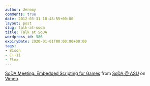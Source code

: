 ```yaml
---
author: Jeremy
comments: true
date: 2012-03-31 18:48:55+00:00
layout: post
slug: talk-at-soda
title: Talk at SoDA
wordpress_id: 586
expiryDate: 2020-01-01T00:00:00+00:00
tags:
- Bison
- C++11
- Flex
---
```


[SoDA Meeting: Embedded Scripting for Games](http://vimeo.com/39505796) from [SoDA @ ASU](http://vimeo.com/asusoda) on [Vimeo](http://vimeo.com).
